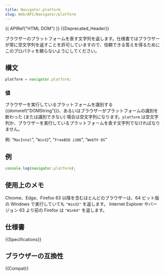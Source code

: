 ```yaml
---
title: Navigator.platform
slug: Web/API/Navigator/platform
---
```


{{ APIRef("HTML DOM") }} {{Deprecated_Header}}

ブラウザーのプラットフォームを表す文字列を返します。仕様書ではブラウザーが常に空文字列を返すことを許可していますので、信頼できる答えを得るためにこのプロパティを頼らないようにしてください。

## 構文

```js
platform = navigator.platform;
```

### 値

ブラウザーを実行しているプラットフォームを識別する {{domxref("DOMString")}}、あるいはブラウザーがプラットフォームの識別を断わった (または識別できない) 場合は空文字列になります。`platform` は空文字列か、ブラウザーを実行しているプラットフォームを表す文字列でなければなりません。

例: "`MacIntel`", "`Win32`", "`FreeBSD i386`", "`WebTV OS`"

## 例

```js
console.log(navigator.platform);
```

## 使用上のメモ

Chrome、Edge、Firefox 63 以降を含むほとんどのブラウザーは、64 ビット版の Windows で実行していても `"Win32"` を返します。 Internet Explorer やバージョン 63 より前の Firefox は `"Win64"` を返します。

## 仕様書

{{Specifications}}

## ブラウザーの互換性

{{Compat}}
